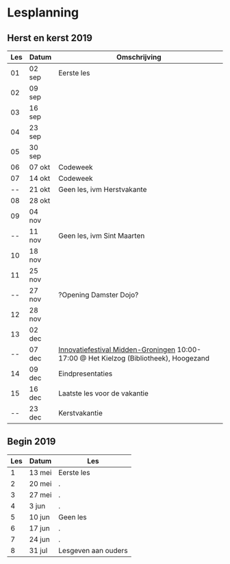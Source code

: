 # Lesplanning

## Herst en kerst 2019

Les|Datum |Omschrijving
---|------|--------------------
 01|02 sep|Eerste les
 02|09 sep| 
 03|16 sep| 
 04|23 sep| 
 05|30 sep| 
 06|07 okt|Codeweek 
 07|14 okt|Codeweek 
 --|21 okt|Geen les, ivm Herstvakante 
 08|28 okt| 
 09|04 nov| 
 --|11 nov|Geen les, ivm Sint Maarten 
 10|18 nov| 
 11|25 nov| 
 --|27 nov|?Opening Damster Dojo? 
 12|28 nov| 
 13|02 dec|
 --|07 dec|[Innovatiefestival Midden-Groningen](http://www.mifmig.nl/over/) 10:00-17:00 @ Het Kielzog (Bibliotheek), Hoogezand 
 14|09 dec|Eindpresentaties
 15|16 dec|Laatste les voor de vakantie
 --|23 dec|Kerstvakantie 

## Begin 2019

Les|Datum|Les
---|---|---
1|13 mei|Eerste les
2|20 mei|.
3|27 mei|.
4| 3 jun|.
5|10 jun|Geen les
6|17 jun|.
7|24 jun|.
8|31 jul|Lesgeven aan ouders

